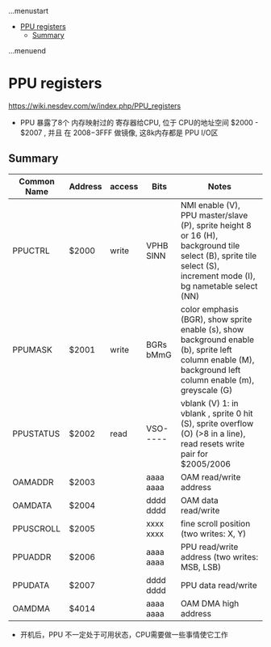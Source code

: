 ...menustart

 - [PPU registers](#ce3374e3bdbab692e3e6d81eefca5fa6)
     - [Summary](#290612199861c31d1036b185b4e69b75)

...menuend


<h2 id="ce3374e3bdbab692e3e6d81eefca5fa6"></h2>

# PPU registers

https://wiki.nesdev.com/w/index.php/PPU_registers

 - PPU 暴露了8个 内存映射过的 寄存器给CPU, 位于 CPU的地址空间 $2000 - $2007 , 并且 在 $2008-$3FFF 做镜像, 这8k内存都是 PPU I/O区


<h2 id="290612199861c31d1036b185b4e69b75"></h2>

## Summary

Common Name | Address | access | Bits | Notes
--- | --- | --- | --- | --- 
PPUCTRL | $2000 | write | VPHB SINN | NMI enable (V), PPU master/slave (P), sprite height 8 or 16 (H), background tile select (B), sprite tile select (S), increment mode (I), bg nametable select (NN)
PPUMASK | $2001 | write | BGRs bMmG | color emphasis (BGR), show sprite enable (s), show background enable (b), sprite left column enable (M), background left column enable (m), greyscale (G)
PPUSTATUS | $2002 | read | VSO- ---- | vblank (V) 1: in vblank , sprite 0 hit (S), sprite overflow (O) (>8 in a line), read resets write pair for $2005/2006
OAMADDR | $2003 | | aaaa aaaa | OAM read/write address
OAMDATA | $2004 | | dddd dddd | OAM data read/write
PPUSCROLL | $2005 | | xxxx xxxx | fine scroll position (two writes: X, Y)
PPUADDR | $2006 | | aaaa aaaa | PPU read/write address (two writes: MSB, LSB)
PPUDATA | $2007 | | dddd dddd | PPU data read/write
OAMDMA | $4014 | | aaaa aaaa | OAM DMA high address





 - 开机后，PPU 不一定处于可用状态，CPU需要做一些事情使它工作







